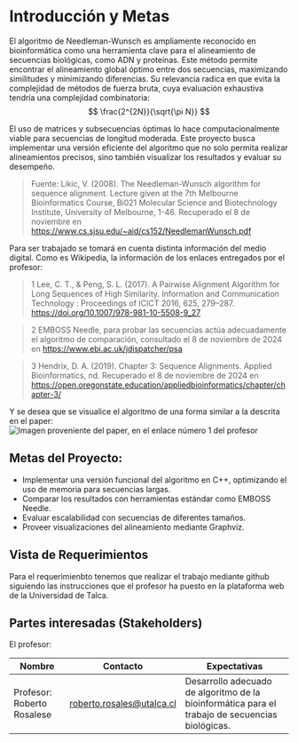 # Introducción y Metas

El algoritmo de Needleman-Wunsch es ampliamente reconocido en bioinformática como una herramienta clave para el alineamiento de secuencias biológicas, como ADN y proteínas. Este método permite encontrar el alineamiento global óptimo entre dos secuencias, maximizando similitudes y minimizando diferencias. Su relevancia radica en que evita la complejidad de métodos de fuerza bruta, cuya evaluación exhaustiva tendría una complejidad combinatoria:
$$
\frac{2^{2N}}{\sqrt{\pi N}}
$$

El uso de matrices y subsecuencias óptimas lo hace computacionalmente viable para secuencias de longitud moderada. Este proyecto busca implementar una versión eficiente del algoritmo que no solo permita realizar alineamientos precisos, sino también visualizar los resultados y evaluar su desempeño.

> Fuente: Likic, V. (2008). The Needleman-Wunsch algorithm for sequence alignment. Lecture given at the 7th Melbourne Bioinformatics Course, Bi021 Molecular Science and Biotechnology Institute, University of Melbourne, 1-46. Recuperado el 8 de noviembre en https://www.cs.sjsu.edu/~aid/cs152/NeedlemanWunsch.pdf

Para ser trabajado se tomará en cuenta distinta información del medio digital. Como es Wikipedia, la información de los enlaces entregados por el profesor:

>1 Lee, C. T., & Peng, S. L. (2017). A Pairwise Alignment Algorithm for Long Sequences of High Similarity. Information and Communication Technology : Proceedings of ICICT 2016, 625, 279–287. https://doi.org/10.1007/978-981-10-5508-9_27 

>2 EMBOSS Needle, para probar las secuencias actúa adecuadamente el algoritmo de comparación, consultado el 8 de noviembre de 2024 en https://www.ebi.ac.uk/jdispatcher/psa

>3 Hendrix, D. A. (2019). Chapter 3: Sequence Alignments. Applied Bioinformatics, nd. Recuperado el 8 de noviembre de 2024 en https://open.oregonstate.education/appliedbioinformatics/chapter/chapter-3/

Y se desea que se visualice el algoritmo de una forma similar a la descrita en el paper:
<image src="https://cdn.ncbi.nlm.nih.gov/pmc/blobs/94f3/7123042/a515e930ee4f/435698_1_En_27_Fig1_HTML.jpg" alt="Imagen proveniente del paper, en el enlace número 1 del profesor">

## Metas del Proyecto:

* Implementar una versión funcional del algoritmo en C++, optimizando el uso de memoria para secuencias largas.
* Comparar los resultados con herramientas estándar como EMBOSS Needle.
* Evaluar escalabilidad con secuencias de diferentes tamaños.
* Proveer visualizaciones del alineamiento mediante Graphviz.

## Vista de Requerimientos

Para el requerimienbto tenemos que realizar el trabajo mediante github siguiendo las instrucciones que el profesor ha puesto en la plataforma web de la Universidad de Talca.

## Partes interesadas (Stakeholders)

El profesor:

|Nombre|Contacto|Expectativas|
|---|---|---|
|Profesor: Roberto Rosalese| roberto.rosales@utalca.cl|Desarrollo adecuado de algoritmo de la bioinformática para el trabajo de secuencias biológicas.|